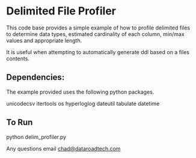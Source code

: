 # Delimited File Profiler

This code base provides a simple example of how to profile delimited files to determine data types, estimated cardinality of each column, min/max values and appropriate length.

It is useful when attempting to automatically generate ddl based on a files contents. 

 
## Dependencies:
The example provided uses the following python packages.

unicodecsv
itertools
os
hyperloglog
dateutil
tabulate
datetime
 

## To Run

python delim_profiler.py 
  
Any questions email chad@dataroadtech.com
